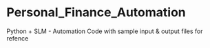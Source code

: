# Personal_Finance_Automation
Python + SLM - Automation Code with sample input &amp; output files for refence 
